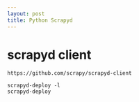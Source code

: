 ```yaml
---
layout: post
title: Python Scrapyd
---
```


# scrapyd client

```
https://github.com/scrapy/scrapyd-client
```

```
scrapyd-deploy -l
scrapyd-deploy
```
